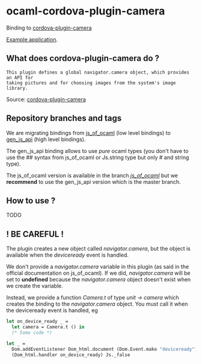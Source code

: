 # ocaml-cordova-plugin-camera

Binding to
[cordova-plugin-camera](https://github.com/apache/cordova-plugin-camera)

[Example
application](https://github.com/dannywillems/ocaml-cordova-plugin-camera-example).

## What does cordova-plugin-camera do ?

```
This plugin defines a global navigator.camera object, which provides an API for
taking pictures and for choosing images from the system's image library.
```

Source: [cordova-plugin-camera](https://github.com/apache/cordova-plugin-camera)

## Repository branches and tags

We are migrating bindings from
[js_of_ocaml](https://github.com/ocsigen/js_of_ocaml) (low level bindings) to
[gen_js_api](https://github.com/lexifi/gen_js_api) (high level bindings).

The gen_js_api binding allows to use *pure* ocaml types (you don't have to use
the ## syntax from js_of_ocaml or Js.string type but only # and string type).

The js_of_ocaml version is available in the branch
[*js_of_ocaml*](https://github.com/dannywillems/ocaml-cordova-plugin-camera/tree/js_of_ocaml)
but we **recommend** to use the gen_js_api version which is the master branch.

## How to use ?

TODO

## ! BE CAREFUL !

The plugin creates a new object called *navigator.camera*, but the object is
available when the *deviceready* event is handled.

We don't provide a *navigator.camera* variable in this plugin (as said in the official
documentation on js_of_ocaml). If we did, *navigator.camera* will be set to **undefined**
because the *navigator.camera* object doesn't exist when we create the variable.

Instead, we provide a function *Camera.t* of type *unit -> camera* which creates the
binding to the *navigator.camera* object. You must call it when the deviceready
event is handled, eg

```OCaml
let on_device_ready _ =
  let camera = Camera.t () in
  (* Some code *)

let _ =
  Dom.addEventListener Dom_html.document (Dom.Event.make "deviceready")
  (Dom_html.handler on_device_ready) Js._false
```
